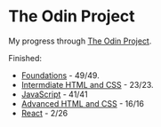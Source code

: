 # The Odin Project

My progress through [The Odin Project](https://www.theodinproject.com).

Finished:

- [Foundations](https://www.theodinproject.com/paths/foundations/courses/foundations) - 49/49.
- [Intermdiate HTML and CSS](https://www.theodinproject.com/paths/full-stack-javascript/courses/intermediate-html-and-css) - 23/23.
- [JavaScript](https://www.theodinproject.com/paths/full-stack-javascript/courses/javascript) - 41/41
- [Advanced HTML and CSS](https://www.theodinproject.com/paths/full-stack-javascript/courses/advanced-html-and-css) - 16/16
- [React](https://www.theodinproject.com/paths/full-stack-javascript/courses/react) - 2/26
